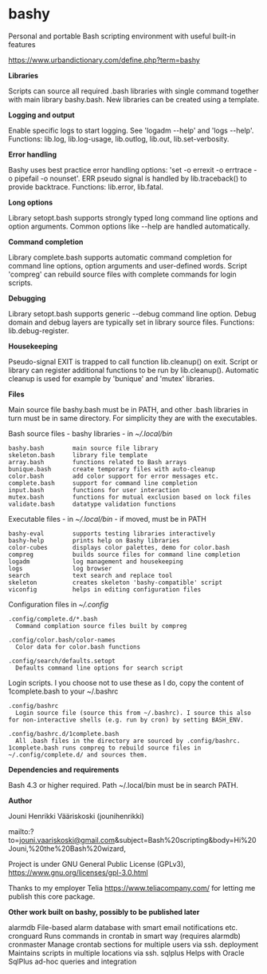 # bashy
Personal and portable Bash scripting environment with useful built-in features

https://www.urbandictionary.com/define.php?term=bashy

**Libraries**

Scripts can source all required .bash libraries with single command together with main library bashy.bash. Neẇ libraries can be created using a template.

**Logging and output**

Enable specific logs to start logging. See 'logadm --help' and 'logs --help'. Functions: lib.log, lib.log-usage, lib.outlog, lib.out, lib.set-verbosity.

**Error handling**

Bashy uses best practice error handling options: 'set -o errexit -o errtrace -o pipefail -o nounset'. ERR pseudo signal is handled by lib.traceback() to provide backtrace. Functions: lib.error, lib.fatal.

**Long options**

Library setopt.bash supports strongly typed long command line options and option arguments. Common options like --help are handled automatically.

**Command completion**

Library complete.bash supports automatic command completion for command line options, option arguments and user-defined words. Script 'compreg' can rebuild source files with complete commands for login scripts.

**Debugging**

Library setopt.bash supports generic --debug command line option. Debug domain and debug layers are typically set in library source files. Functions: lib.debug-register.

**Housekeeping**

Pseudo-signal EXIT is trapped to call function lib.cleanup() on exit. Script or library can register additional functions to be run by lib.cleanup(). Automatic cleanup is used for example by 'bunique' and 'mutex' libraries.


**Files**

Main source file bashy.bash must be in PATH, and other .bash libraries in turn must be in same directory. For simplicity they are with the executables.

Bash source files - bashy libraries - in _~/.local/bin_

    bashy.bash        main source file library
    skeleton.bash     library file template
    array.bash        functions related to Bash arrays
    bunique.bash      create temporary files with auto-cleanup
    color.bash        add color support for error messages etc.
    complete.bash     support for command line completion
    input.bash        functions for user interaction
    mutex.bash        functions for mutual exclusion based on lock files
    validate.bash     datatype validation functions

Executable files - in _~/.local/bin_ - if moved, must be in PATH

    bashy-eval        supports testing libraries interactively
    bashy-help        prints help on Bashy libraries
    color-cubes       displays color palettes, demo for color.bash
    compreg           builds source files for command line completion
    logadm            log management and housekeeping
    logs              log browser
    search            text search and replace tool
    skeleton          creates skeleton 'bashy-compatible' script
    viconfig          helps in editing configuration files

Configuration files in _~/.config_

    .config/complete.d/*.bash
      Command complation source files built by compreg

    .config/color.bash/color-names
      Color data for color.bash functions

    .config/search/defaults.setopt
      Defaults command line options for search script

Login scripts. I you choose not to use these as I do, copy the content of 1complete.bash to your ~/.bashrc

    .config/bashrc
      Login source file (source this from ~/.bashrc). I source this also for non-interactive shells (e.g. run by cron) by setting BASH_ENV.

    .config/bashrc.d/1complete.bash
      All .bash files in the directory are sourced by .config/bashrc. 1complete.bash runs compreg to rebuild source files in ~/.config/complete.d/ and sources them.

**Dependencies and requirements**

  Bash 4.3 or higher required. Path ~/.local/bin must be in search PATH.

**Author**

  Jouni Henrikki Vääriskoski (jounihenrikki)
  
  mailto:?to=jouni.vaariskoski@gmail.com&subject=Bash%20scripting&body=Hi%20Jouni,%20the%20Bash%20wizard,
  
  Project is under GNU General Public License (GPLv3), https://www.gnu.org/licenses/gpl-3.0.html

  Thanks to my employer Telia https://www.teliacompany.com/ for letting me publish this core package.

**Other work built on bashy, possibly to be published later**

  alarmdb       File-based alarm database with smart email notifications etc.
  cronguard     Runs commands in crontab in smart way (requires alarmdb)
  cronmaster    Manage crontab sections for multiple users via ssh.
  deployment    Maintains scripts in multiple locations via ssh.
  sqlplus       Helps with Oracle SqlPlus ad-hoc queries and integration
